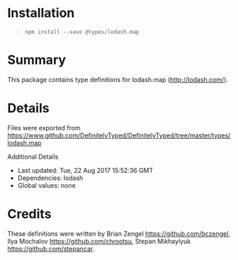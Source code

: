 # Installation
> `npm install --save @types/lodash.map`

# Summary
This package contains type definitions for lodash.map (http://lodash.com/).

# Details
Files were exported from https://www.github.com/DefinitelyTyped/DefinitelyTyped/tree/master/types/lodash.map

Additional Details
 * Last updated: Tue, 22 Aug 2017 15:52:36 GMT
 * Dependencies: lodash
 * Global values: none

# Credits
These definitions were written by Brian Zengel <https://github.com/bczengel>, Ilya Mochalov <https://github.com/chrootsu>, Stepan Mikhaylyuk <https://github.com/stepancar>.
